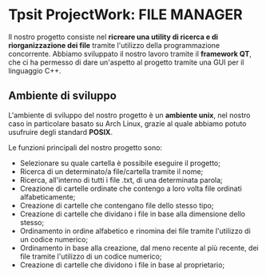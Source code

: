 <h1> Tpsit ProjectWork: FILE MANAGER</h1>
<p>Il nostro progetto consiste nel <b>ricreare una utility di ricerca e di riorganizzazione dei file</b> tramite l'utilizzo della programmazione concorrente.
  Abbiamo sviluppato il nostro lavoro tramite il <b>framework QT</b>, che ci ha permesso di dare un'aspetto al progetto tramite una GUI per il linguaggio C++.</p> 
<h2>Ambiente di sviluppo</h2>
<p>L'ambiente di sviluppo del nostro progetto è un <b>ambiente unix</b>, nel nostro caso in particolare basato su Arch Linux, grazie al quale abbiamo potuto usufruire degli standard <b>POSIX</b>.</p>
  
<p>Le funzioni principali del nostro progetto sono:</p>
  
 <ul>
   <li>Selezionare su quale cartella è possibile eseguire il progetto;</li> 
   <li>Ricerca di un determinato/a file/cartella tramite il nome;</li> 
   <li>Ricerca, all'interno di tutti i file .txt, di una determinata parola;</li> 
   <li>Creazione di cartelle ordinate che contengo a loro volta file ordinati alfabeticamente;</li> 
   <li>Creazione di cartelle che contengano file dello stesso tipo;</li> 
   <li>Creazione di cartelle che dividano i file in base alla dimensione dello stesso;</li> 
   <li>Ordinamento in ordine alfabetico e rinomina dei file tramite l'utilizzo di un codice numerico;</li> 
   <li>Ordinamento in base alla creazione, dal meno recente al più recente, dei file tramite l'utilizzo di un codice     numerico;</li> 
   <li>Creazione di cartelle che dividono i file in base al proprietario;</li> 
  </ul>


